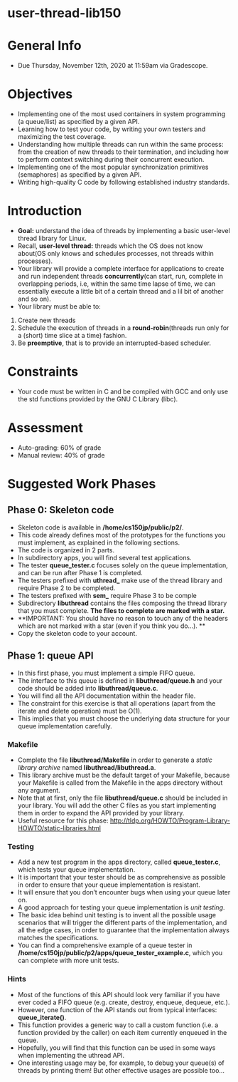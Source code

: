# user-thread-lib150

# General Info 
- Due Thursday, November 12th, 2020 at 11:59am via Gradescope.

# Objectives 
- Implementing one of the most used containers in system programming (a
  queue/list) as specified by a given API.
- Learning how to test your code, by writing your own testers and maximizing the
  test coverage.
- Understanding how multiple threads can run within the same process: from the
  creation of new threads to their termination, and including how to perform
  context switching during their concurrent execution.
- Implementing one of the most popular synchronization primitives (semaphores)
  as specified by a given API.
- Writing high-quality C code by following established industry standards.

# Introduction 
- **Goal:** understand the idea of threads by implementing a basic user-level
  thread library for Linux.
- Recall, **user-level thread:** threads which the OS does not know about(OS
  only knows and schedules processes, not threads within processes).
- Your library will provide a complete interface for applications to create and
  run independent threads **concurrently**(can start, run, complete in
  overlapping periods, i.e, within the same time lapse of time, we can
  essentially execute a little bit of a certain thread and a lil bit of another
  and so on). 
- Your library must be able to: 
1. Create new threads 
2. Schedule the execution of threads in a **round-robin**(threads run only for a
   (short) time slice at a time) fashion. 
3. Be **preemptive**, that is to provide an interrupted-based scheduler. 

# Constraints 
- Your code must be written in C and be compiled with GCC and only use the std
  functions provided by the GNU C Library (libc).

# Assessment 
- Auto-grading: 60% of grade 
- Manual review: 40% of grade 

# Suggested Work Phases

## Phase 0: Skeleton code 
- Skeleton code is available in **/home/cs150jp/public/p2/**. 
- This code already defines most of the prototypes for the functions you must
  implement, as explained in the following sections.
- The code is organized in 2 parts. 
-  In subdirectory apps, you will find several test applications.
- The tester **queue_tester.c** focuses solely on the queue implementation, and
  can be run after Phase 1 is completed.
- The testers prefixed with **uthread_** make use of the thread library and
  require Phase 2 to be completed.
- The testers prefixed with **sem_** require Phase 3 to be comple
- Subdirectory **libuthread** contains the files composing the thread library
  that you must complete. **The files to complete are marked with a star.**
- **IMPORTANT: You should have no reason to touch any of the headers which are
  not marked with a star (even if you think you do…). **
- Copy the skeleton code to your account.

## Phase 1: queue API
- In this first phase, you must implement a simple FIFO queue.
- The interface to this queue is defined in **libuthread/queue.h** and your code
  should be added into **libuthread/queue.c**.
- You will find all the API documentation within the header file.
- The constraint for this exercise is that all operations (apart from the
  iterate and delete operation) must be O(1). 
- This implies that you must choose the underlying data structure for your queue
  implementation carefully.

### Makefile 
- Complete the file **libuthread/Makefile** in order to generate a *static
  library archive* named **libuthread/libuthread.a**.
- This library archive must be the default target of your Makefile, because your
  Makefile is called from the Makefile in the apps directory without any
  argument.
- Note that at first, only the file **libuthread/queue.c** should be included in
  your library. You will add the other C files as you start implementing them in
  order to expand the API provided by your library.
- Useful resource for this phase:
  http://tldp.org/HOWTO/Program-Library-HOWTO/static-libraries.html

### Testing 
- Add a new test program in the apps directory, called **queue_tester.c**, which
  tests your queue implementation.
- It is important that your tester should be as comprehensive as possible in
  order to ensure that your queue implementation is resistant.
- It will ensure that you don’t encounter bugs when using your queue later on.
- A good approach for testing your queue implementation is *unit testing*.
- The basic idea behind unit testing is to invent all the possible usage
  scenarios that will trigger the different parts of the implementation, and all
  the edge cases, in order to guarantee that the implementation always matches
  the specifications.
- You can find a comprehensive example of a queue tester in
  **/home/cs150jp/public/p2/apps/queue_tester_example.c**, which you can
  complete with more unit tests.

### Hints 
- Most of the functions of this API should look very familiar if you have ever
  coded a FIFO queue (e.g. create, destroy, enqueue, dequeue, etc.).
- However, one function of the API stands out from typical interfaces:
  **queue_iterate()**.
- This function provides a generic way to call a custom function (i.e. a
  function provided by the caller) on each item currently enqueued in the queue.
- Hopefully, you will find that this function can be used in some ways when
  implementing the uthread API. 
- One interesting usage may be, for example, to debug your queue(s) of threads
  by printing them! But other effective usages are possible too…
